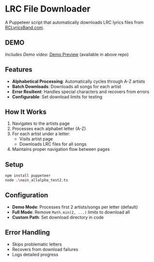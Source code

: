 

# LRC File Downloader

A Puppeteer script that automatically downloads LRC lyrics files from [RCLyricsBand.com](https://rclyricsband.com).

## DEMO
*Includes Demo video:* [Demo Preview](https://github.com/Ruhani05/AngrierBirdsGame/issues/1#issue-2941255248) (available in above repo)

## Features

- **Alphabetical Processing**: Automatically cycles through A-Z artists
- **Batch Downloads**: Downloads all songs for each artist
- **Error Resilient**: Handles special characters and recovers from errors
- **Configurable**: Set download limits for testing

## How It Works

1. Navigates to the artists page
2. Processes each alphabet letter (A-Z)
3. For each artist under a letter:
   - Visits artist page
   - Downloads LRC files for all songs
4. Maintains proper navigation flow between pages

## Setup

```bash
npm install puppeteer
node .\main_allalpha_test2.ts
```

## Configuration

- **Demo Mode**: Processes first 2 artists/songs per letter (default)
- **Full Mode**: Remove `Math.min(2, ...)` limits to download all
- **Custom Path**: Set download directory in code

## Error Handling

- Skips problematic letters
- Recovers from download failures
- Logs detailed progress


